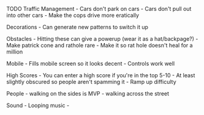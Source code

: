 TODO
Traffic Management
    - Cars don't park on cars
    - Cars don't pull out into other cars
    - Make the cops drive more eratically

Decorations
    - Can generate new patterns to switch it up

Obstacles
    - Hitting these can give a powerup (wear it as a hat/backpage?)
    - Make patrick cone and rathole rare
        - Make it so rat hole doesn't heal for a million

Mobile
    - Fills mobile screen so it looks decent
    - Controls work well

High Scores
    - You can enter a high score if you're in the top 5-10
    - At least slightly obscured so people aren't spamming it
    - Ramp up difficulty

People
    - walking on the sides is MVP
    - walking across the street

Sound
    - Looping music
    - 
